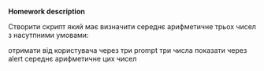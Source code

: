 **Homework description**

Створити скрипт який має визначити середнє арифметичне трьох чисел з насутпними умовами:

отримати від користувача через три prompt три числа
показати через alert середнє арифметичне цих чисел
